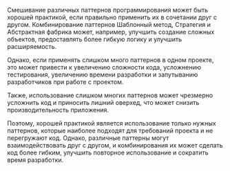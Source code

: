 Смешивание различных паттернов программирования может быть хорошей практикой, если правильно применить их в сочетании друг с другом. Комбинирование паттернов Шаблонный метод, Стратегия и Абстрактная фабрика может, например, улучшить создание сложных объектов, предоставлять более гибкую логику и улучшить расширяемость.

Однако, если применять слишком много паттернов в одном проекте, это может привести к увеличению сложности кода, усложнению тестирования, увеличению времени разработки и запутыванию разработчиков при работе с проектом.

Также, использование слишком многих паттернов может чрезмерно усложнить код и приносить лишний оверхед, что может снизить производительность приложения.

Поэтому, хорошей практикой является использование только нужных паттернов, которые наиболее подходят для требований проекта и не перегружают код. Однако, различные паттерны могут взаимодействовать друг с другом, и комбинирования их может сделать код более гибким, улучшить повторное использование и сократить время разработки.